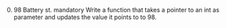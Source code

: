 0. 98 Battery st.
mandatory
Write a function that takes a pointer to an int as parameter and updates the value it points to to 98.
